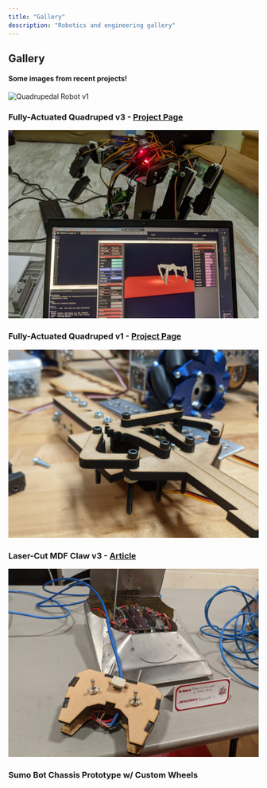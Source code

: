 ```yaml
---
title: "Gallery"
description: "Robotics and engineering gallery"
---
```


## Gallery

#### Some images from recent projects!

<div class="fullimg m-5 text-center">
    <img src="media/quadruped_v3.jpg" alt="Quadrupedal Robot v1">

### Fully-Actuated Quadruped v3 - <span class="link">[Project Page](/robotics/quadruped)</span>

<div class="fullimg m-5 text-center">
    <img src="media/quadruped_v1_control.jpg" alt="Quadrupedal Robot v1">

### Fully-Actuated Quadruped v1 - <span class="link">[Project Page](/robotics/quadruped)</span>

<div class="fullimg m-5 text-center">
    <img src="media/laser-cut_mdf_claw_v3.jpg" alt="Laser-Cut MDF Claw v3">

### Laser-Cut MDF Claw v3 - <span class="link">[Article](/articles_todo/intake)</span>

</div>

<div class="fullimg m-5 text-center">
    <img src="media/sumo_bot.jpg" alt="Sumo Bot Chassis Prototype">

### Sumo Bot Chassis Prototype w/ Custom Wheels